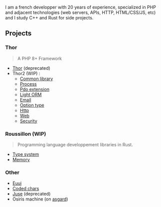 I am a french developper with 20 years of experience, specialized in PHP and adjacent technologies (web servers, APIs, HTTP, HTML/CSS/JS, etc) and I study C++ and Rust for side projects.

## Projects

### Thor

> A PHP 8+ Framework

- [Thor](https://github.com/Trehinos/Thor) (deprecated)
- Thor2 (WIP) :
  - [Common library](https://github.com/Trehinos/thor-common)
  - [Process](https://github.com/Trehinos/thor-process)
  - [Pdo extension](https://github.com/Trehinos/thor-pdo-extension)
  - [Light ORM](https://github.com/Trehinos/thor-pdo-table)
  - [Email](https://github.com/Trehinos/thor-message)
  - [Option type](https://github.com/Trehinos/thor-option)
  - [Http](https://github.com/Trehinos/thor-http)
  - [Web](https://github.com/Trehinos/thor-web)
  - [Security](https://github.com/Trehinos/thor-security)
 
### Roussillon (WIP)

> Programming language developpement libraries in Rust.

- [Type system](https://github.com/Trehinos/roussillon-type-system)
- [Memory](https://github.com/Trehinos/roussillon-memory)

### Other

- [Euui](https://github.com/Trehinos/euui)
- [Coded chars](https://github.com/Trehinos/coded-chars)
- [Juse](https://github.com/Trehinos/Juse) (deprecated)
- Osiris machine (on [asgard](https://asgard.trehinos.eu/osiris))

